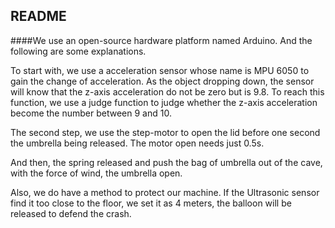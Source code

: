 ## README ####We use an open-source hardware platform named  Arduino.And the following are some explanations.To start with, we use a acceleration sensor whose name is MPU 6050 to gain the change of acceleration. As the object dropping down, the sensor will know that the z-axis acceleration do not be zero but is 9.8. To reach this function, we use a judge function to judge whether the z-axis acceleration become the number between 9 and 10.The second step, we use the step-motor to open the lid before one second the umbrella being released. The motor open needs just 0.5s.And then, the spring released and push the bag of umbrella out of the cave, with the force of wind, the umbrella open.Also, we do have a method to protect our machine. If the Ultrasonic sensor find it too close to the floor, we set it as 4 meters, the balloon will be released to defend the crash.